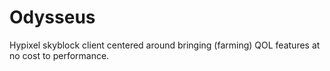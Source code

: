 # Odysseus
Hypixel skyblock client centered around bringing (farming) QOL features at no cost to performance.
